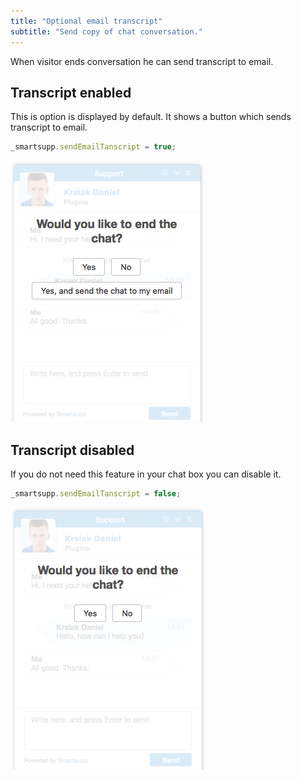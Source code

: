 ```yaml
---
title: "Optional email transcript"
subtitle: "Send copy of chat conversation."
---
```


When visitor ends conversation he can send transcript to email.

## Transcript enabled

This is option is displayed by default. It shows a button which sends transcript to email.

```js
_smartsupp.sendEmailTanscript = true;
```

![transcript enabled](/assets/img/docs/customization/email-transcript/transcript-enabled.png)

## Transcript disabled

If you do not need this feature in your chat box you can disable it.

```js
_smartsupp.sendEmailTanscript = false;
```

![transcript disabled](/assets/img/docs/customization/email-transcript/transcript-disabled.png)